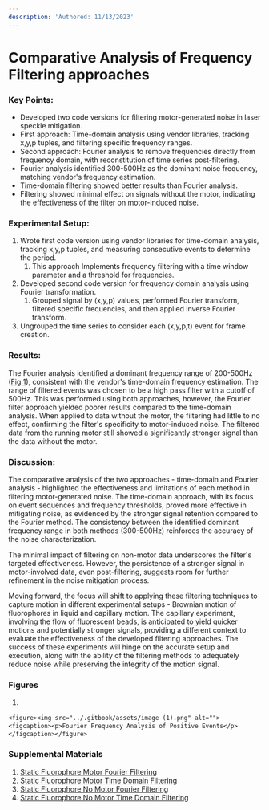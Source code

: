```yaml
---
description: 'Authored: 11/13/2023'
---
```


# Comparative Analysis of Frequency Filtering approaches

### Key Points:

* Developed two code versions for filtering motor-generated noise in laser speckle mitigation.
* First approach: Time-domain analysis using vendor libraries, tracking x,y,p tuples, and filtering specific frequency ranges.
* Second approach: Fourier analysis to remove frequencies directly from frequency domain, with reconstitution of time series post-filtering.
* Fourier analysis identified 300-500Hz as the dominant noise frequency, matching vendor's frequency estimation.
* Time-domain filtering showed better results than Fourier analysis.
* Filtering showed minimal effect on signals without the motor, indicating the effectiveness of the filter on motor-induced noise.

### Experimental Setup:

1. Wrote first code version using vendor libraries for time-domain analysis, tracking x,y,p tuples, and measuring consecutive events to determine the period.
   1. This approach Implements frequency filtering with a time window parameter and a threshold for frequencies.
2. Developed second code version for frequency domain analysis using Fourier transformation.
   1. Grouped signal by (x,y,p) values, performed Fourier transform, filtered specific frequencies, and then applied inverse Fourier transform.
3. Ungrouped the time series to consider each (x,y,p,t) event for frame creation.

### Results:

The Fourier analysis identified a dominant frequency range of 200-500Hz ([Fig 1](comparative-analysis-of-frequency-filtering-approaches.md#figures)), consistent with the vendor's time-domain frequency estimation. The range of filtered events was chosen to be a high pass filter with a cutoff of 500Hz. This was performed using both approaches, however, the Fourier filter approach yielded poorer results compared to the time-domain analysis. When applied to data without the motor, the filtering had little to no effect, confirming the filter's specificity to motor-induced noise. The filtered data from the running motor still showed a significantly stronger signal than the data without the motor.

### Discussion:

The comparative analysis of the two approaches - time-domain and Fourier analysis - highlighted the effectiveness and limitations of each method in filtering motor-generated noise. The time-domain approach, with its focus on event sequences and frequency thresholds, proved more effective in mitigating noise, as evidenced by the stronger signal retention compared to the Fourier method. The consistency between the identified dominant frequency range in both methods (300-500Hz) reinforces the accuracy of the noise characterization.

The minimal impact of filtering on non-motor data underscores the filter's targeted effectiveness. However, the persistence of a stronger signal in motor-involved data, even post-filtering, suggests room for further refinement in the noise mitigation process.

Moving forward, the focus will shift to applying these filtering techniques to capture motion in different experimental setups - Brownian motion of fluorophores in liquid and capillary motion. The capillary experiment, involving the flow of fluorescent beads, is anticipated to yield quicker motions and potentially stronger signals, providing a different context to evaluate the effectiveness of the developed filtering approaches. The success of these experiments will hinge on the accurate setup and execution, along with the ability of the filtering methods to adequately reduce noise while preserving the integrity of the motion signal.



### Figures

1.

    <figure><img src="../.gitbook/assets/image (1).png" alt=""><figcaption><p>Fourier Frequency Analysis of Positive Events</p></figcaption></figure>

### Supplemental Materials

1. [Static Fluorophore Motor Fourier Filtering](https://drive.google.com/file/d/1xCv-oLMe4eT6Z6xLyMgZx96gHoHd\_zfZ/view?usp=drive\_link)
2. [Static Fluorophore Motor Time Domain Filtering](https://drive.google.com/file/d/1uxvHh8d-qWqgp1QBlkEwvvioKYLbxYeS/view?usp=drive\_link)
3. [Static Fluorophore No Motor Fourier Filtering](https://drive.google.com/file/d/1xYYWEpMuNnlyZciSJLmSHi9OEe9BGi2j/view?usp=drive\_link)
4. [Static Fluorophore No Motor Time Domain Filtering](https://drive.google.com/file/d/1FMwEpPae5Prju19dfxGOdPNKE8M4m7qL/view?usp=drive\_link)

